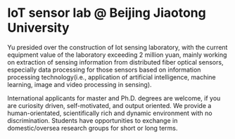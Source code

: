 # IoT sensor lab @ Beijing Jiaotong University
Yu presided over the construction of Iot sensing laboratory, with the current equipment value of the laboratory exceeding 2 million yuan, mainly working on extraction of sensing information from distributed fiber optical sensors, especially data processing for those sensors based on information processing technology(i.e., application of artificial intelligence, machine learning, image and video processing in sensing).

International applicants for master and Ph.D. degrees are welcome, if you are curiosity driven, self-motivated, and output oriented. We provide a human-orientated, scientifically rich and dynamic environment with no discrimination. Students have opportunities to exchange in domestic/oversea research groups for short or long terms.

